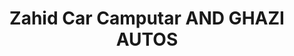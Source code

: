 ---
title: "Zahid Car Camputar AND GHAZI AUTOS"
url: /hydrabd/zahid-car-camputar-and-ghazi-autos/
shop: car repair
---